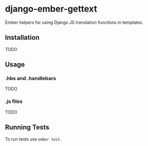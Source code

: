 # django-ember-gettext

Ember helpers for using Django JS translation functions in templates.

## Installation

TODO

## Usage

### .hbs and .handlebars

TODO

### .js files

TODO

## Running Tests

To run tests use `ember test`.
